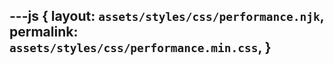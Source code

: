 ---js
{
  layout:    `assets/styles/css/performance.njk`,
  permalink: `assets/styles/css/performance.min.css`,
}
---
